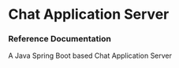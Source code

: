 # Chat Application Server

### Reference Documentation
A Java Spring Boot based Chat Application Server
